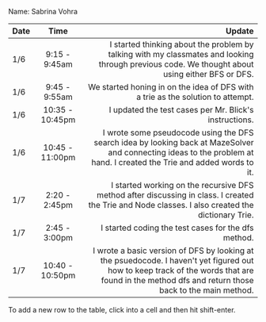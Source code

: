 Name: Sabrina Vohra

| Date |       Time       |                                                                                                                                                                                           Update |
|:-----|:----------------:|-------------------------------------------------------------------------------------------------------------------------------------------------------------------------------------------------:|
| 1/6  |  9:15 - 9:45am   |                                                  I started thinking about the problem by talking with my classmates and looking through previous code. We thought about using either BFS or DFS. |
| 1/6  |  9:45 - 9:55am   |                                                                                                                  We started honing in on the idea of DFS with a trie as the solution to attempt. |
| 1/6  | 10:35 - 10:45pm  |                                                                                                                                           I updated the test cases per Mr. Blick's instructions. |
| 1/6  | 10:45 -  11:00pm |                           I wrote some pseudocode using the DFS search idea by looking back at MazeSolver and connecting ideas to the problem at hand. I created the Trie and added words to it. |
| 1/7  |  2:20 - 2:45pm   |                                                I started working on the recursive DFS method after discussing in class. I created the Trie and Node classes. I also created the dictionary Trie. |
| 1/7  |  2:45 - 3:00pm   |                                                                                                                                              I started coding the test cases for the dfs method. |
| 1/7  | 10:40 - 10:50pm  | I wrote a basic version of DFS by looking at the psuedocode. I haven't yet figured out how to keep track of the words that are found in the method dfs and return those back to the main method. |


To add a new row to the table, click into a cell and then hit shift-enter.
